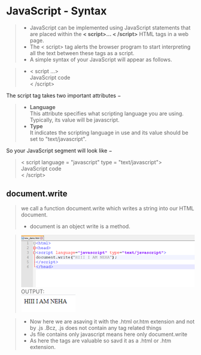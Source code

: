 # JavaScript - Syntax

> + JavaScript can be implemented using JavaScript statements that are placed within the **< script>... < /script>** HTML tags in a web page.
> + The < script> tag alerts the browser program to start interpreting all the text between these tags as a script.
> +  A simple syntax of your JavaScript will appear as follows.

> + < script ...>\
>    JavaScript code\
> < /script>

The script tag takes two important attributes −
> + **Language** \
>  This attribute specifies what scripting language you are using. Typically, its value will be javascript.
> + **Type**\
> It indicates the scripting language in use and its value should be set to "text/javascript".

So your JavaScript segment will look like −
>  < script language = "javascript" type = "text/javascript">\
>    JavaScript code\
> < /script>

## document.write
> we call a function document.write which writes a string into our HTML document.
> + document is an object write is a method.

> ![](Images/1_1.png)
OUTPUT:\
> ![](Images/2_1.png)

> + Now here we are asaving it with the .html or.htm extension
and not by .js .Bcz, .js does not contain any tag related things
> + Js file contains only javascript means here only document.write
> + As here the tags are valuable so savd it as a .html or .htm extension.

